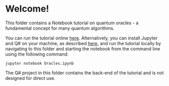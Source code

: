 # Welcome!

This folder contains a Notebook tutorial on quantum oracles - a fundamental concept for many quantum algorithms.

You can run the tutorial online [here](https://mybinder.org/v2/gh/Microsoft/QuantumKatas/main?filepath=tutorials/Oracles/Oracles.ipynb).  Alternatively, you can install Jupyter and Q# on your machine, as described [here](https://docs.microsoft.com/azure/quantum/install-jupyter-qkd), and run the tutorial locally by navigating to this folder and starting the notebook from the command line using the following command:

    jupyter notebook Oracles.ipynb

The Q# project in this folder contains the back-end of the tutorial and is not designed for direct use.
